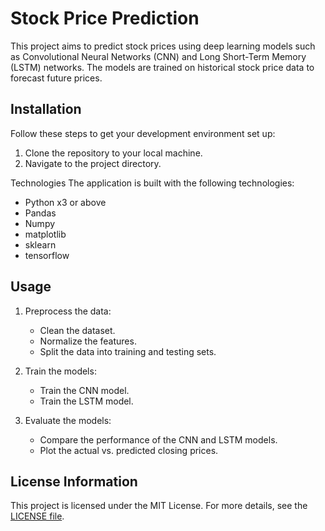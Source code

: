 # Stock Price Prediction

This project aims to predict stock prices using deep learning models such as Convolutional Neural Networks (CNN) and Long Short-Term Memory (LSTM) networks. The models are trained on historical stock price data to forecast future prices.

## Installation
Follow these steps to get your development environment set up:

1. Clone the repository to your local machine.
2. Navigate to the project directory.

Technologies
The application is built with the following technologies:

- Python x3 or above
- Pandas
- Numpy
- matplotlib
- sklearn
- tensorflow

## Usage
1. Preprocess the data:
   - Clean the dataset.
   - Normalize the features.
   - Split the data into training and testing sets.

2. Train the models:
   - Train the CNN model.
   - Train the LSTM model.

3. Evaluate the models:
   - Compare the performance of the CNN and LSTM models.
   - Plot the actual vs. predicted closing prices.

## License Information
This project is licensed under the MIT License. For more details, see the [LICENSE file](./LICENSE).
